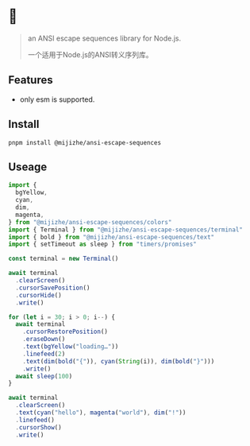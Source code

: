 # 🌈

> an ANSI escape sequences library for Node.js.
>
> 一个适用于Node.js的ANSI转义序列库。

## Features

- only esm is supported.

## Install

```shell
pnpm install @mijizhe/ansi-escape-sequences
```

## Useage

```typescript
import {
  bgYellow,
  cyan,
  dim,
  magenta,
} from "@mijizhe/ansi-escape-sequences/colors"
import { Terminal } from "@mijizhe/ansi-escape-sequences/terminal"
import { bold } from "@mijizhe/ansi-escape-sequences/text"
import { setTimeout as sleep } from "timers/promises"

const terminal = new Terminal()

await terminal
  .clearScreen()
  .cursorSavePosition()
  .cursorHide()
  .write()

for (let i = 30; i > 0; i--) {
  await terminal
    .cursorRestorePosition()
    .eraseDown()
    .text(bgYellow("loading…"))
    .linefeed(2)
    .text(dim(bold("{")), cyan(String(i)), dim(bold("}")))
    .write()
  await sleep(100)
}

await terminal
  .clearScreen()
  .text(cyan("hello"), magenta("world"), dim("!"))
  .linefeed()
  .cursorShow()
  .write()
```
